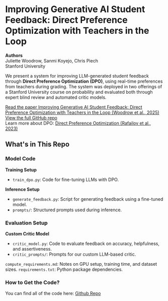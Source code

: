 # Improving Generative AI Student Feedback: Direct Preference Optimization with Teachers in the Loop
**Authors**  
Juliette Woodrow, Sanmi Koyejo, Chris Piech  
Stanford University

We present a system for improving LLM-generated student feedback through **Direct Preference Optimization (DPO)**, using real-time preferences from teachers during grading. The system was deployed in two offerings of a Stanford University course on probability and evaluated both through expert blind review and automated critic models. 

[Read the paper Improving Generative AI Student Feedback: Direct Preference Optimization with Teachers in the Loop (Woodrow et al., 2025)](https://juliettewoodrow.github.io/paper-hosting/dpo_feedback.pdf)  
[View the full GitHub repo](https://github.com/juliettewoodrow/dpo_feedback)  
Learn more about DPO: [Direct Preference Optimization (Rafailov et al., 2023)](https://arxiv.org/abs/2305.18290)

## What's in This Repo

### Model Code

**Training Setup**
- `train_dpo.py`: Code for fine-tuning LLMs with DPO.


**Inference Setup**
- `generate_feedback.py`: Script for generating feedback using a fine-tuned model.
- `prompts/`: Structured prompts used during inference.

### Evaluation Setup

**Custom Critic Model**
- `critic_model.py`: Code to evaluate feedback on accuracy, helpfulness, and assertiveness.
- `critic_prompts/`: Prompts for our custom LLM-based critic.

`compute_requirements.md`: Notes on GPU setup, training time, and dataset sizes.
`requirements.txt`: Python package dependencies.

### How to Get the Code? 
You can find all of the code here: [Github Repo](https://github.com/juliettewoodrow/dpo_feedback)

